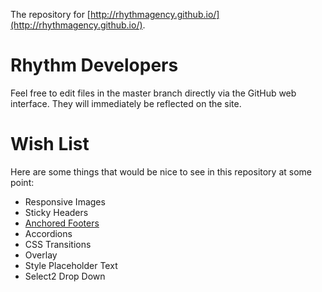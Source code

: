 The repository for [http://rhythmagency.github.io/](http://rhythmagency.github.io/).

Rhythm Developers
=================
Feel free to edit files in the master branch directly via the GitHub web interface. They will immediately be reflected on the site.

Wish List
=========
Here are some things that would be nice to see in this repository at some point:
* Responsive Images
* Sticky Headers
* <a href="http://ryanfait.com/sticky-footer/">Anchored Footers</a>
* Accordions
* CSS Transitions
* Overlay
* Style Placeholder Text
* Select2 Drop Down
